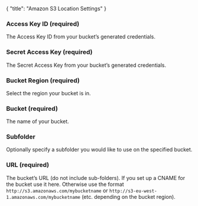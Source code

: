 {
    "title": "Amazon S3 Location Settings"
}

### Access Key ID (required)

The Access Key ID from your bucket’s generated credentials.

### Secret Access Key (required)

The Secret Access Key from your bucket’s generated credentials.

### Bucket Region (required)

Select the region your bucket is in.

### Bucket (required)

The name of your bucket.

### Subfolder

Optionally specify a subfolder you would like to use on the specified bucket.

###  URL (required)

The bucket’s URL (do not include sub-folders). If you set up a CNAME for the bucket use it here. Otherwise use the format `http://s3.amazonaws.com/mybucketname` or `http://s3-eu-west-1.amazonaws.com/mybucketname` (etc. depending on the bucket region).
